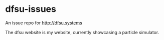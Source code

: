 # dfsu-issues
An issue repo for http://dfsu.systems

The dfsu website is my website, currently showcasing a particle simulator.
